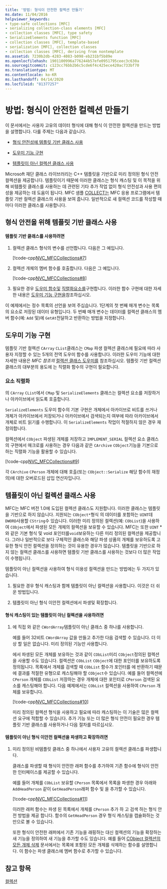 ```yaml
---
title: '방법: 형식이 안전한 컬렉션 만들기'
ms.date: 11/04/2016
helpviewer_keywords:
- type-safe collections [MFC]
- serializing collection-class elements [MFC]
- collection classes [MFC], type safety
- SerializeElements function [MFC]
- collection classes [MFC], template-based
- serialization [MFC], collection classes
- collection classes [MFC], deriving from nontemplate
ms.assetid: 7230b2db-4283-4083-b098-eb231bf5b89e
ms.openlocfilehash: 1901100996a776244b57efe0951795ceec3c630a
ms.sourcegitcommit: c123cc76bb2b6c5cde6f4c425ece420ac733bf70
ms.translationtype: MT
ms.contentlocale: ko-KR
ms.lasthandoff: 04/14/2020
ms.locfileid: "81377257"
---
```

# <a name="how-to-make-a-type-safe-collection"></a>방법: 형식이 안전한 컬렉션 만들기

이 문서에서는 사용자 고유의 데이터 형식에 대해 형식 이 안전한 컬렉션을 만드는 방법을 설명합니다. 다룰 주제는 다음과 같습니다.

- [형식 안전성에 템플릿 기반 클래스 사용](#_core_using_template.2d.based_classes_for_type_safety)

- [도우미 기능 구현](#_core_implementing_helper_functions)

- [템플릿이 아닌 컬렉션 클래스 사용](#_core_using_nontemplate_collection_classes)

Microsoft 재단 클래스 라이브러리는 C++ 템플릿을 기반으로 미리 정의된 형식 안전 컬렉션을 제공합니다. 템플릿이기 때문에 이러한 클래스는 형식 캐스팅 및 이 목적을 위해 비템플릿 클래스를 사용하는 데 관련된 기타 추가 작업 없이 형식 안전성과 사용 편의성을 제공하는 데 도움이 됩니다. MFC 샘플 [COLLECT는](../overview/visual-cpp-samples.md) MFC 응용 프로그램에서 템플릿 기반 컬렉션 클래스의 사용을 보여 줍니다. 일반적으로 새 컬렉션 코드를 작성할 때마다 이러한 클래스를 사용합니다.

## <a name="using-template-based-classes-for-type-safety"></a><a name="_core_using_template.2d.based_classes_for_type_safety"></a>형식 안전을 위해 템플릿 기반 클래스 사용

#### <a name="to-use-template-based-classes"></a>템플릿 기반 클래스를 사용하려면

1. 컬렉션 클래스 형식의 변수를 선언합니다. 다음은 그 예입니다.

   [!code-cpp[NVC_MFCCollections#7](../mfc/codesnippet/cpp/how-to-make-a-type-safe-collection_1.cpp)]

1. 컬렉션 개체의 멤버 함수를 호출합니다. 다음은 그 예입니다.

   [!code-cpp[NVC_MFCCollections#8](../mfc/codesnippet/cpp/how-to-make-a-type-safe-collection_2.cpp)]

1. 필요한 경우 [도우미 함수및](../mfc/reference/collection-class-helpers.md) [직렬화요소를](../mfc/reference/collection-class-helpers.md#serializeelements)구현합니다. 이러한 함수 구현에 대한 자세한 내용은 [도우미 기능 구현을](#_core_implementing_helper_functions)참조하십시오.

이 예제에서는 정수 목록의 선언을 보여 주십습니다. 1단계의 첫 번째 매개 변수는 목록의 요소로 저장된 데이터 유형입니다. 두 번째 매개 변수는 데이터를 컬렉션 클래스의 멤버 함수(예: `Add` 및)에 `GetAt`전달하고 반환하는 방법을 지정합니다.

## <a name="implementing-helper-functions"></a><a name="_core_implementing_helper_functions"></a>도우미 기능 구현

템플릿 기반 컬렉션 `CArray` `CList`클래스는 `CMap` 파생 컬렉션 클래스에 필요에 따라 사용자 지정할 수 있는 5개의 전역 도우미 함수를 사용합니다. 이러한 도우미 기능에 대한 자세한 내용은 *MFC 참조의* [컬렉션 클래스 도우미를](../mfc/reference/collection-class-helpers.md) 참조하십시오. 템플릿 기반 컬렉션 클래스의 대부분의 용도에 는 직렬화 함수의 구현이 필요합니다.

### <a name="serializing-elements"></a><a name="_core_serializing_elements"></a>요소 직렬화

의 `CArray` `CList`에서 `CMap` 및 `SerializeElements` 클래스는 컬렉션 요소를 저장하거나 아카이브에서 읽도록 호출합니다.

`SerializeElements` 도우미 함수의 기본 구현은 개체에서 아카이브로 비트를 쓰거나 개체가 아카이브에서 저장되거나 아카이브에서 검색되는지 여부에 따라 아카이브에서 개체로 비트 읽기를 수행합니다. 이 `SerializeElements` 작업이 적절하지 않은 경우 재정의합니다.

컬렉션에서 `CObject` 파생된 개체를 저장하고 `IMPLEMENT_SERIAL` 컬렉션 요소 클래스의 구현에서 매크로를 사용하는 경우 다음과 같은 `CArchive` `CObject`기능을 기본으로 하는 직렬화 기능을 활용할 수 있습니다.

[!code-cpp[NVC_MFCCollections#9](../mfc/codesnippet/cpp/how-to-make-a-type-safe-collection_3.cpp)]

각 `CArchive` `CPerson` 개체에 대해 호출(또는 `CObject::Serialize` 해당 함수의 재정의)에 대한 오버로드된 삽입 연산자입니다.

## <a name="using-nontemplate-collection-classes"></a><a name="_core_using_nontemplate_collection_classes"></a>템플릿이 아닌 컬렉션 클래스 사용

MFC는 MFC 버전 1.0에 도입된 컬렉션 클래스도 지원합니다. 이러한 클래스는 템플릿을 기반으로 하지 않습니다. 지원되는 `CObject*`형식 의 데이터를 포함하는 `UINT`데 `DWORD`사용할 `CString`수 있습니다. 이러한 미리 정의된 컬렉션(예: `CObList`)을 사용하여 `CObject`에서 파생된 모든 개체의 컬렉션을 보유할 수 있습니다. MFC는 또한 `UINT` *와 같은 기본 형식 및 void 포인터를`void`보유하는 다른 미리 정의된 컬렉션을 제공합니다. 그러나 일반적으로 보다 구체적인 클래스와 해당 파생 상품의 개체를 보유하도록 고유한 형식 안전 컬렉션을 정의하는 것이 유용한 경우가 많습니다. 템플릿을 기반으로 하지 않는 컬렉션 클래스를 사용하면 템플릿 기반 클래스를 사용하는 것보다 더 많은 작업이 수행됩니다.

템플릿이 아닌 컬렉션을 사용하여 형식 이용성 컬렉션을 만드는 방법에는 두 가지가 있습니다.

1. 필요한 경우 형식 캐스팅과 함께 템플릿이 아닌 컬렉션을 사용합니다. 이것은 더 쉬운 방법입니다.

1. 템플릿이 아닌 형식 이안전 컬렉션에서 파생및 확장합니다.

#### <a name="to-use-the-nontemplate-collections-with-type-casting"></a>형식 캐스팅이 있는 템플릿이 아닌 컬렉션을 사용하려면

1. 에 직접 와 같은 `CWordArray`템플릿이 아닌 클래스 중 하나를 사용합니다.

   예를 들어 32비트 `CWordArray` 값을 만들고 추가한 다음 검색할 수 있습니다. 더 이상 할 일은 없습니다. 미리 정의된 기능만 사용합니다.

   에서 파생된 모든 개체를 보유하는 것과 같이 `CObList`미리 `CObject`정의된 컬렉션을 사용할 수도 있습니다. 컬렉션은 `CObList` `CObject`에 대한 포인터를 보유하도록 정의됩니다. 목록에서 개체를 검색할 때 `CObList` 함수가 포인터를 에 반환하기 때문에 결과를 적절한 유형으로 캐스팅해야 할 `CObject`수 있습니다. 예를 들어 컬렉션에 `CPerson` 개체를 `CObList` 저장하는 경우 개체에 대한 포인터로 `CPerson` 검색된 요소를 캐스팅해야 합니다. 다음 예제에서는 `CObList` 컬렉션을 사용하여 `CPerson` 개체를 보유합니다.

   [!code-cpp[NVC_MFCCollections#10](../mfc/codesnippet/cpp/how-to-make-a-type-safe-collection_4.cpp)]

   미리 정의된 컬렉션 형식을 사용하고 필요에 따라 캐스팅하는 이 기술은 많은 컬렉션 요구에 적합할 수 있습니다. 추가 기능 또는 더 많은 형식 안전이 필요한 경우 템플릿 기반 클래스를 사용하거나 다음 절차를 따르십시오.

#### <a name="to-derive-and-extend-a-nontemplate-type-safe-collection"></a>템플릿이 아닌 형식 이안전 컬렉션을 파생하고 확장하려면

1. 미리 정의된 비템플릿 클래스 중 하나에서 사용자 고유의 컬렉션 클래스를 파생합니다.

   클래스를 파생할 때 형식이 안전한 래퍼 함수를 추가하여 기존 함수에 형식이 안전한 인터페이스를 제공할 수 있습니다.

   예를 들어 개체를 `CObList` 보유할 `CPerson` 목록에서 목록을 파생한 경우 아래와 `AddHeadPerson` 같이 `GetHeadPerson`래퍼 함수 및 을 추가할 수 있습니다.

   [!code-cpp[NVC_MFCCollections#11](../mfc/codesnippet/cpp/how-to-make-a-type-safe-collection_5.h)]

   이러한 래퍼 함수는 파생 된 목록에서 개체를 `CPerson` 추가 하 고 검색 하는 형식 안전 방법을 제공 합니다. 함수의 `GetHeadPerson` 경우 형식 캐스팅을 캡슐화하는 것만으로 볼 수 있습니다.

   또한 형식이 안전한 래퍼에서 기존 기능을 래핑하는 대신 컬렉션의 기능을 확장하는 새 기능을 정의하여 새 기능을 추가할 수도 있습니다. 예를 들어 [CObject 컬렉션의 모든 개체 삭제](../mfc/deleting-all-objects-in-a-cobject-collection.md) 문서에서는 목록에 포함된 모든 개체를 삭제하는 함수를 설명합니다. 이 함수는 파생 클래스에 멤버 함수로 추가할 수 있습니다.

## <a name="see-also"></a>참고 항목

[컬렉션](../mfc/collections.md)
